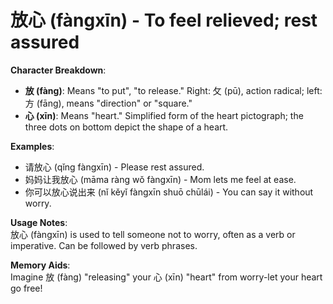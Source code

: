 # **放心 (fàngxīn) - To feel relieved; rest assured**

**Character Breakdown**:  
- **放 (fàng)**: Means "to put", "to release." Right: 攵 (pū), action radical; left: 方 (fāng), means "direction" or "square."  
- **心 (xīn)**: Means "heart." Simplified form of the heart pictograph; the three dots on bottom depict the shape of a heart.

**Examples**:  
- 请放心 (qǐng fàngxīn) - Please rest assured.  
- 妈妈让我放心 (māma ràng wǒ fàngxīn) - Mom lets me feel at ease.  
- 你可以放心说出来 (nǐ kěyǐ fàngxīn shuō chūlái) - You can say it without worry.

**Usage Notes**:  
放心 (fàngxīn) is used to tell someone not to worry, often as a verb or imperative. Can be followed by verb phrases.

**Memory Aids**:  
Imagine 放 (fàng) "releasing" your 心 (xīn) "heart" from worry-let your heart go free!
